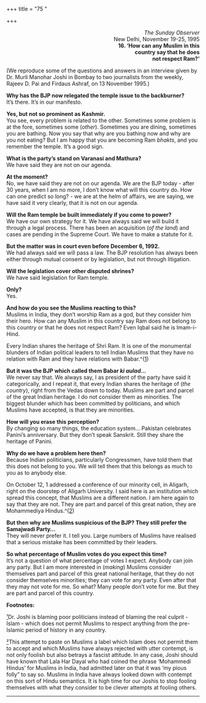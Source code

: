 +++
title = "75 "

+++
<div align="right">

*The Sunday Observer*  
New Delhi, November 19-25, 1995  
**16. ‘How can any Muslim in this**  
**country say that he does**  
**not respect Ram?’**

</div>

(We reproduce some of the questions and answers in an interview given by
Dr. Murli Manohar Joshi in Bombay to two journalists from the weekly,
Rajeev D. Pai and Firdaus Ashraf, on 13 November 1995.)

**Why has the BJP now relegated the temple issue to the backburner?**  
It’s there. It’s in our manifesto.

**Yes, but not so prominent as Kashmir.**  
You see, every problem is related to the other. Sometimes some problem
is at the fore, sometimes some (*other*). Sometimes you are dining,
sometimes you are bathing. Now you say that why are you bathing now and
why are you not eating? But I am happy that you are becoming Ram
*bhakts*, and you remember the temple. It’s a good sign.

**What is the party’s stand on Varanasi and Mathura?**  
We have said they are not on our agenda.

**At the moment?**  
No, we have said they are not on our agenda. We are the BJP today -
after 30 years, when I am no more, I don’t know what will this country
do. How can one predict so long? - we are at the helm of affairs, we are
saying, we have said it very clearly, that it is not on our agenda.

**Will the Ram temple be built immediately if you come to power?**  
We have our own strategy for it. We have always said we will build it
through a legal process. There has been an acquisition (*of the land*)
and cases are pending in the Supreme Court. We have to make a statute
for it.

**But the matter was in court even before December 6, 1992.**  
We had always said we will pass a law. The BJP resolution has always
been either through mutual consent or by legislation, but not through
litigation.

**Will the legislation cover other disputed shrines?**  
We have said legislation for Ram temple.

**Only?**  
Yes.

**And how do you see the Muslims reacting to this?**  
Muslims in India, they don’t worship Ram as a god, but they consider him
their hero. How can any Muslim in this country say Ram does not belong
to this country or that he does not respect Ram? Even Iqbal said he is
Imam-i-Hind.

Every Indian shares the heritage of Shri Ram. It is one of the
monumental blunders of Indian political leaders to tell Indian Muslims
that they have no relation with Ram and they have relations with
Babar.^([1](#1))

**But it was the BJP which called them Babar *ki aulad…***  
We never say that. We always say, I as president of the party have said
it categorically, and I repeat it, that every Indian shares the heritage
of (*the country*), right from the Vedas down to today. Muslims are part
and parcel of the great Indian heritage. I do not consider them as
minorities. The biggest blunder which has been committed by politicians,
and which Muslims have accepted, is that they are minorities.

**How will you erase this perception?**  
By changing so many things, the education system… Pakistan celebrates
Panini’s anniversary. But they don’t speak Sanskrit. Still they share
the heritage of Panini.

**Why do we have a problem here then?**  
Because Indian politicians, particularly Congressmen, have told them
that this does not belong to you. We will tell them that this belongs as
much to you as to anybody else.

On October 12, 1 addressed a conference of our minority cell, in
Aligarh, right on the doorstep of Aligarh University. I said here is an
institution which spread this concept, that Muslims are a different
nation. I am here again to say that they are not. They are part and
parcel of this great nation, they are Mohammediya Hindus.^([2](#2))

**But then why are Muslims suspicious of the BJP?  They still prefer the
Samajwadi Party…**  
They will never prefer it. I tell you. Large numbers of Muslims have
realised that a serious mistake has been committed by their leaders.

**So what percentage of Muslim votes do you expect this time?**  
It’s not a question of what percentage of votes I expect. Anybody can
join any party. But I am more interested in (*making*) Muslims consider
themselves part and parcel of this great national heritage, that they do
not consider themselves minorities; they can vote for any party. Even
after that they may not vote for me. So what? Many people don’t vote for
me. But they are part and parcel of this country.  
 

**Footnotes:**

[¹](#1a)Dr. Joshi is blaming poor politicians instead of blaming the
real culprit - Islam - which does not permit Muslims to respect anything
from the pre-Islamic period of history in any country.

[²](#2a)This attempt to paste on Muslims a label which Islam does not
permit them to accept and which Muslims have always rejected with utter
contempt, is not only foolish but also betrays a fascist attitude. In
any case, Joshi should have known that Lala Har Dayal who had coined the
phrase ‘Mohammedi Hindus’ for Muslims in India, had admitted later on
that it was ‘my pious folly” to say so. Muslims in India have always
looked down with contempt on this sort of Hindu semantics. It is high
time for our Joshis to stop fooling themselves with what they consider
to be clever attempts at fooling others.  
 

------------------------------------------------------------------------


